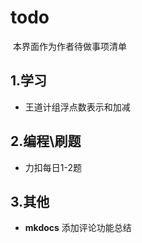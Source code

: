 # todo

​	本界面作为作者待做事项清单

## 1.学习

- 王道计组浮点数表示和加减



## 2.编程\刷题

- 力扣每日1-2题



## 3.其他

- **mkdocs** 添加评论功能总结